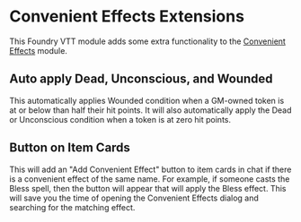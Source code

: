 # Convenient Effects Extensions

This Foundry VTT module adds some extra functionality to the [Convenient Effects]([https://link](https://foundryvtt.com/packages/dfreds-convenient-effects)) module.

## Auto apply Dead, Unconscious, and Wounded

This automatically applies Wounded condition when a GM-owned token is at or below than half their hit points. It will also automatically apply the Dead or Unconscious condition when a token is at zero hit points.

## Button on Item Cards

This will add an "Add Convenient Effect" button to item cards in chat if there is a convenient effect of the same name. For example, if someone casts the Bless spell, then the button will appear that will apply the Bless effect. This will save you the time of opening the Convenient Effects dialog and searching for the matching effect.
